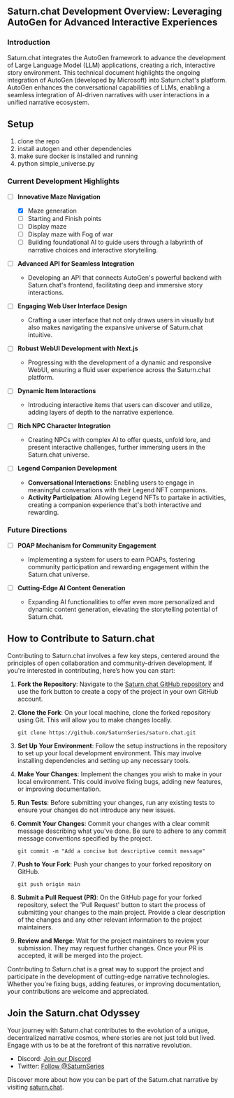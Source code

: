 ## Saturn.chat Development Overview: Leveraging AutoGen for Advanced Interactive Experiences

### Introduction
Saturn.chat integrates the AutoGen framework to advance the development of Large Language Model (LLM) applications, creating a rich, interactive story environment. This technical document highlights the ongoing integration of AutoGen (developed by Microsoft) into Saturn.chat's platform. AutoGen enhances the conversational capabilities of LLMs, enabling a seamless integration of AI-driven narratives with user interactions in a unified narrative ecosystem.


## Setup

1. clone the repo
1. install autogen and other dependencies
1. make sure docker is installed and running
1. python simple_universe.py

### Current Development Highlights

- [ ] **Innovative Maze Navigation**
  - [x] Maze generation
  - [ ] Starting and Finish points
  - [ ] Display maze
  - [ ] Display maze with Fog of war
  - [ ] Building foundational AI to guide users through a labyrinth of narrative choices and interactive storytelling.

- [ ] **Advanced API for Seamless Integration**
  - Developing an API that connects AutoGen's powerful backend with Saturn.chat's frontend, facilitating deep and immersive story interactions.

- [ ] **Engaging Web User Interface Design**
  - Crafting a user interface that not only draws users in visually but also makes navigating the expansive universe of Saturn.chat intuitive.

- [ ] **Robust WebUI Development with Next.js**
  - Progressing with the development of a dynamic and responsive WebUI, ensuring a fluid user experience across the Saturn.chat platform.

- [ ] **Dynamic Item Interactions**
  - Introducing interactive items that users can discover and utilize, adding layers of depth to the narrative experience.

- [ ] **Rich NPC Character Integration**
  - Creating NPCs with complex AI to offer quests, unfold lore, and present interactive challenges, further immersing users in the Saturn.chat universe.

- [ ] **Legend Companion Development**
  - **Conversational Interactions**: Enabling users to engage in meaningful conversations with their Legend NFT companions.
  - **Activity Participation**: Allowing Legend NFTs to partake in activities, creating a companion experience that's both interactive and rewarding.

### Future Directions

- [ ] **POAP Mechanism for Community Engagement**
  - Implementing a system for users to earn POAPs, fostering community participation and rewarding engagement within the Saturn.chat universe.

- [ ] **Cutting-Edge AI Content Generation**
  - Expanding AI functionalities to offer even more personalized and dynamic content generation, elevating the storytelling potential of Saturn.chat.
## How to Contribute to Saturn.chat

Contributing to Saturn.chat involves a few key steps, centered around the principles of open collaboration and community-driven development. If you're interested in contributing, here’s how you can start:

1. **Fork the Repository**: Navigate to the [Saturn.chat GitHub repository](https://github.com/SaturnSeries/saturn.chat) and use the fork button to create a copy of the project in your own GitHub account.

2. **Clone the Fork**: On your local machine, clone the forked repository using Git. This will allow you to make changes locally.

    ```
    git clone https://github.com/SaturnSeries/saturn.chat.git
    ```

3. **Set Up Your Environment**: Follow the setup instructions in the repository to set up your local development environment. This may involve installing dependencies and setting up any necessary tools.

4. **Make Your Changes**: Implement the changes you wish to make in your local environment. This could involve fixing bugs, adding new features, or improving documentation.

5. **Run Tests**: Before submitting your changes, run any existing tests to ensure your changes do not introduce any new issues.

6. **Commit Your Changes**: Commit your changes with a clear commit message describing what you've done. Be sure to adhere to any commit message conventions specified by the project.

    ```
    git commit -m "Add a concise but descriptive commit message"
    ```

7. **Push to Your Fork**: Push your changes to your forked repository on GitHub.

    ```
    git push origin main
    ```

8. **Submit a Pull Request (PR)**: On the GitHub page for your forked repository, select the 'Pull Request' button to start the process of submitting your changes to the main project. Provide a clear description of the changes and any other relevant information to the project maintainers.

9. **Review and Merge**: Wait for the project maintainers to review your submission. They may request further changes. Once your PR is accepted, it will be merged into the project.

Contributing to Saturn.chat is a great way to support the project and participate in the development of cutting-edge narrative technologies. Whether you're fixing bugs, adding features, or improving documentation, your contributions are welcome and appreciated.

## Join the Saturn.chat Odyssey

Your journey with Saturn.chat contributes to the evolution of a unique, decentralized narrative cosmos, where stories are not just told but lived. Engage with us to be at the forefront of this narrative revolution.

- Discord: [Join our Discord](https://discord.gg/XFDzJF9PdU)
- Twitter: [Follow @SaturnSeries](https://twitter.com/SaturnSeries)

Discover more about how you can be part of the Saturn.chat narrative by visiting [saturn.chat](http://saturn.chat).
